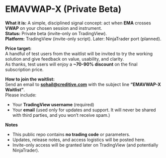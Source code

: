 # EMAVWAP-X (Private Beta)

**What it is:** A simple, disciplined signal concept: act when **EMA** crosses **VWAP** on your chosen session and instrument.  
**Status:** Private beta (invite-only on TradingView).  
**Platform:** TradingView (invite-only script). Later: NinjaTrader port (planned).  

**Price target:**  
A handful of test users from the waitlist will be invited to try the working solution and give feedback on value, usability, and clarity.  
As thanks, test users will enjoy a **~70-90% discount** on the final subscription price.

**How to join the waitlist:**  
Send an email to **sohail@creditive.com** with the subject line **“EMAVWAP-X Waitlist”**.  
Please include:  
- Your **TradingView username** (required)  
- Your **email** (used only for updates and support. It will never be shared with third parties, and you won’t receive spam.)

**Notes**
- This public repo contains **no trading code** or parameters.  
- Updates, release notes, and access logistics will be posted here.  
- Invite-only access will be granted later on TradingView (and potentially NinjaTrader).
